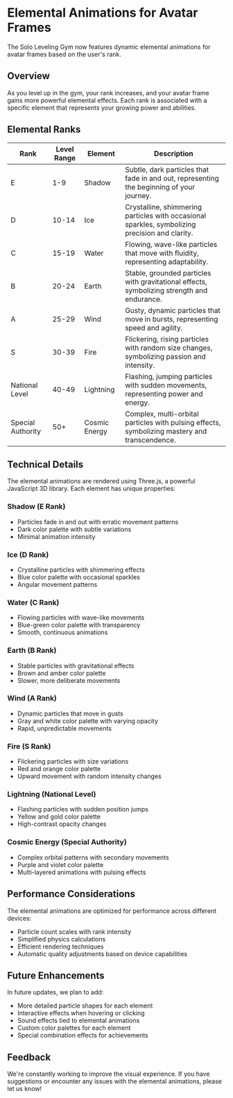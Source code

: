 # Elemental Animations for Avatar Frames

The Solo Leveling Gym now features dynamic elemental animations for avatar frames based on the user's rank.

## Overview

As you level up in the gym, your rank increases, and your avatar frame gains more powerful elemental effects. Each rank is associated with a specific element that represents your growing power and abilities.

## Elemental Ranks

| Rank | Level Range | Element | Description |
|------|-------------|---------|-------------|
| E | 1-9 | Shadow | Subtle, dark particles that fade in and out, representing the beginning of your journey. |
| D | 10-14 | Ice | Crystalline, shimmering particles with occasional sparkles, symbolizing precision and clarity. |
| C | 15-19 | Water | Flowing, wave-like particles that move with fluidity, representing adaptability. |
| B | 20-24 | Earth | Stable, grounded particles with gravitational effects, symbolizing strength and endurance. |
| A | 25-29 | Wind | Gusty, dynamic particles that move in bursts, representing speed and agility. |
| S | 30-39 | Fire | Flickering, rising particles with random size changes, symbolizing passion and intensity. |
| National Level | 40-49 | Lightning | Flashing, jumping particles with sudden movements, representing power and energy. |
| Special Authority | 50+ | Cosmic Energy | Complex, multi-orbital particles with pulsing effects, symbolizing mastery and transcendence. |

## Technical Details

The elemental animations are rendered using Three.js, a powerful JavaScript 3D library. Each element has unique properties:

### Shadow (E Rank)
- Particles fade in and out with erratic movement patterns
- Dark color palette with subtle variations
- Minimal animation intensity

### Ice (D Rank)
- Crystalline particles with shimmering effects
- Blue color palette with occasional sparkles
- Angular movement patterns

### Water (C Rank)
- Flowing particles with wave-like movements
- Blue-green color palette with transparency
- Smooth, continuous animations

### Earth (B Rank)
- Stable particles with gravitational effects
- Brown and amber color palette
- Slower, more deliberate movements

### Wind (A Rank)
- Dynamic particles that move in gusts
- Gray and white color palette with varying opacity
- Rapid, unpredictable movements

### Fire (S Rank)
- Flickering particles with size variations
- Red and orange color palette
- Upward movement with random intensity changes

### Lightning (National Level)
- Flashing particles with sudden position jumps
- Yellow and gold color palette
- High-contrast opacity changes

### Cosmic Energy (Special Authority)
- Complex orbital patterns with secondary movements
- Purple and violet color palette
- Multi-layered animations with pulsing effects

## Performance Considerations

The elemental animations are optimized for performance across different devices:

- Particle count scales with rank intensity
- Simplified physics calculations
- Efficient rendering techniques
- Automatic quality adjustments based on device capabilities

## Future Enhancements

In future updates, we plan to add:

- More detailed particle shapes for each element
- Interactive effects when hovering or clicking
- Sound effects tied to elemental animations
- Custom color palettes for each element
- Special combination effects for achievements

## Feedback

We're constantly working to improve the visual experience. If you have suggestions or encounter any issues with the elemental animations, please let us know!
